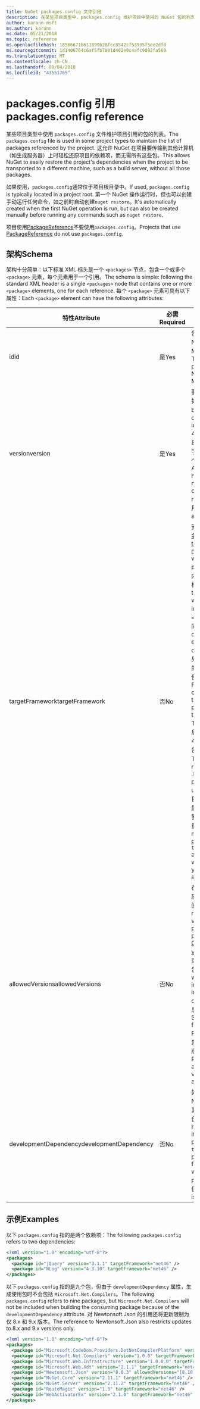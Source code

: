 ```yaml
---
title: NuGet packages.config 文件引用
description: 在某些项目类型中，packages.config 维护项目中使用的 NuGet 包的列表。
author: karann-msft
ms.author: karann
ms.date: 05/21/2018
ms.topic: reference
ms.openlocfilehash: 18566671b611899b28fcc8542cf53935f5ee2dfd
ms.sourcegitcommit: 1d1406764c6af5fb7801d462e0c4afc9092fa569
ms.translationtype: MT
ms.contentlocale: zh-CN
ms.lasthandoff: 09/04/2018
ms.locfileid: "43551765"
---
```

# <a name="packagesconfig-reference"></a><span data-ttu-id="66d93-103">packages.config 引用</span><span class="sxs-lookup"><span data-stu-id="66d93-103">packages.config reference</span></span>

<span data-ttu-id="66d93-104">某些项目类型中使用 `packages.config` 文件维护项目引用的包的列表。</span><span class="sxs-lookup"><span data-stu-id="66d93-104">The `packages.config` file is used in some project types to maintain the list of packages referenced by the project.</span></span> <span data-ttu-id="66d93-105">这允许 NuGet 在项目要传输到其他计算机（如生成服务器）上时轻松还原项目的依赖项，而无需所有这些包。</span><span class="sxs-lookup"><span data-stu-id="66d93-105">This allows NuGet to easily restore the project's dependencies when the project to be transported to a different machine, such as a build server, without all those packages.</span></span>

<span data-ttu-id="66d93-106">如果使用，`packages.config`通常位于项目根目录中。</span><span class="sxs-lookup"><span data-stu-id="66d93-106">If used, `packages.config` is typically located in a project root.</span></span> <span data-ttu-id="66d93-107">第一个 NuGet 操作运行时，但也可以创建手动运行任何命令，如之前时自动创建`nuget restore`。</span><span class="sxs-lookup"><span data-stu-id="66d93-107">It's automatically created when the first NuGet operation is run, but can also be created manually before running any commands such as `nuget restore`.</span></span>

<span data-ttu-id="66d93-108">项目使用[PackageReference](../consume-packages/Package-References-in-Project-Files.md)不要使用`packages.config`。</span><span class="sxs-lookup"><span data-stu-id="66d93-108">Projects that use [PackageReference](../consume-packages/Package-References-in-Project-Files.md) do not use `packages.config`.</span></span>

## <a name="schema"></a><span data-ttu-id="66d93-109">架构</span><span class="sxs-lookup"><span data-stu-id="66d93-109">Schema</span></span>

<span data-ttu-id="66d93-110">架构十分简单：以下标准 XML 标头是一个 `<packages>` 节点，包含一个或多个 `<package>` 元素，每个元素用于一个引用。</span><span class="sxs-lookup"><span data-stu-id="66d93-110">The schema is simple: following the standard XML header is a single `<packages>` node that contains one or more `<package>` elements, one for each reference.</span></span> <span data-ttu-id="66d93-111">每个 `<package>` 元素可具有以下属性：</span><span class="sxs-lookup"><span data-stu-id="66d93-111">Each `<package>` element can have the following attributes:</span></span>

| <span data-ttu-id="66d93-112">特性</span><span class="sxs-lookup"><span data-stu-id="66d93-112">Attribute</span></span> | <span data-ttu-id="66d93-113">必需</span><span class="sxs-lookup"><span data-stu-id="66d93-113">Required</span></span> | <span data-ttu-id="66d93-114">描述</span><span class="sxs-lookup"><span data-stu-id="66d93-114">Description</span></span> |
| --- | --- | --- |
| <span data-ttu-id="66d93-115">id</span><span class="sxs-lookup"><span data-stu-id="66d93-115">id</span></span> | <span data-ttu-id="66d93-116">是</span><span class="sxs-lookup"><span data-stu-id="66d93-116">Yes</span></span> | <span data-ttu-id="66d93-117">包的标识符，如 Newtonsoft.json 或 Microsoft.AspNet.Mvc。</span><span class="sxs-lookup"><span data-stu-id="66d93-117">The identifier of the package, such as Newtonsoft.json or Microsoft.AspNet.Mvc.</span></span> | 
| <span data-ttu-id="66d93-118">version</span><span class="sxs-lookup"><span data-stu-id="66d93-118">version</span></span> | <span data-ttu-id="66d93-119">是</span><span class="sxs-lookup"><span data-stu-id="66d93-119">Yes</span></span> | <span data-ttu-id="66d93-120">要安装的包的确切版本，如 3.1.1 或 4.2.5.11-beta。</span><span class="sxs-lookup"><span data-stu-id="66d93-120">The exact version of the package to install, such as 3.1.1 or 4.2.5.11-beta.</span></span> <span data-ttu-id="66d93-121">版本字符串必须至少具有三个数字，可以选择性添加第四个数字作为预发布后缀。</span><span class="sxs-lookup"><span data-stu-id="66d93-121">A version string must have at least three numbers; a fourth is optional, as is a pre-release suffix.</span></span> <span data-ttu-id="66d93-122">不允许使用范围。</span><span class="sxs-lookup"><span data-stu-id="66d93-122">Ranges are not allowed.</span></span> | 
| <span data-ttu-id="66d93-123">targetFramework</span><span class="sxs-lookup"><span data-stu-id="66d93-123">targetFramework</span></span> | <span data-ttu-id="66d93-124">否</span><span class="sxs-lookup"><span data-stu-id="66d93-124">No</span></span> | <span data-ttu-id="66d93-125">安装包时应用的[目标框架名字对象 (TFM)](target-frameworks.md)。</span><span class="sxs-lookup"><span data-stu-id="66d93-125">The [target framework moniker (TFM)](target-frameworks.md) to apply when installing the package.</span></span> <span data-ttu-id="66d93-126">安装包时，此内容最初设置为项目目标。</span><span class="sxs-lookup"><span data-stu-id="66d93-126">This is initially set to the project's target when a package is installed.</span></span> <span data-ttu-id="66d93-127">因此，不同的 `<package>` 元素可具有不同的 TFM。</span><span class="sxs-lookup"><span data-stu-id="66d93-127">As a result, different `<package>` elements can have different TFMs.</span></span> <span data-ttu-id="66d93-128">例如，如果创建面向 .NET 4.5.2 的项目，此时安装的包将使用 net452 的 TFM。</span><span class="sxs-lookup"><span data-stu-id="66d93-128">For example, if you create a project targeting .NET 4.5.2, packages installed at that point will use the TFM of net452.</span></span> <span data-ttu-id="66d93-129">如果稍后将项目重定向到 .NET 4.6 并添加更多包，这些包将使用 net46 的 TFM。</span><span class="sxs-lookup"><span data-stu-id="66d93-129">If you ;later retarget the project to .NET 4.6 and add more packages, those will use TFM of net46.</span></span> <span data-ttu-id="66d93-130">项目目标和 `targetFramework` 属性之间的不匹配会生成警告，在此情况下，可以重新安装受影响的包。</span><span class="sxs-lookup"><span data-stu-id="66d93-130">A mismatch between the project's target and `targetFramework` attributes will generate warnings, in which case you can reinstall the affected packages.</span></span> | 
| <span data-ttu-id="66d93-131">allowedVersions</span><span class="sxs-lookup"><span data-stu-id="66d93-131">allowedVersions</span></span> | <span data-ttu-id="66d93-132">否</span><span class="sxs-lookup"><span data-stu-id="66d93-132">No</span></span> | <span data-ttu-id="66d93-133">在包更新期间允许对此包应用的一系列版本（请参阅[约束升级版本](../consume-packages/reinstalling-and-updating-packages.md#constraining-upgrade-versions)）。</span><span class="sxs-lookup"><span data-stu-id="66d93-133">A range of allowed versions for this package applied during package update (see [Constraining upgrade versions](../consume-packages/reinstalling-and-updating-packages.md#constraining-upgrade-versions).</span></span> <span data-ttu-id="66d93-134">这不影响安装或还原操作期间安装的包。</span><span class="sxs-lookup"><span data-stu-id="66d93-134">It does *not* affect what package is installed during an install or restore operation.</span></span> <span data-ttu-id="66d93-135">有关语法的信息，请参阅[包版本控制](../reference/package-versioning.md#version-ranges-and-wildcards)。</span><span class="sxs-lookup"><span data-stu-id="66d93-135">See [Package versioning](../reference/package-versioning.md#version-ranges-and-wildcards) for syntax.</span></span> <span data-ttu-id="66d93-136">PackageManager UI 还禁用允许范围之外的所有版本。</span><span class="sxs-lookup"><span data-stu-id="66d93-136">The PackageManager UI also disables all versions outside the allowed range.</span></span> | 
| <span data-ttu-id="66d93-137">developmentDependency</span><span class="sxs-lookup"><span data-stu-id="66d93-137">developmentDependency</span></span> | <span data-ttu-id="66d93-138">否</span><span class="sxs-lookup"><span data-stu-id="66d93-138">No</span></span> | <span data-ttu-id="66d93-139">如果使用项目本身创建 NuGet 包，针对依赖项将其设置为 `true`，可防止在创建使用包时添加该包。</span><span class="sxs-lookup"><span data-stu-id="66d93-139">If the consuming project itself creates a NuGet package, setting this to `true` for a dependency prevents that package from being included when the consuming package is created.</span></span> <span data-ttu-id="66d93-140">默认值为 `false`。</span><span class="sxs-lookup"><span data-stu-id="66d93-140">The default is `false`.</span></span> | 

## <a name="examples"></a><span data-ttu-id="66d93-141">示例</span><span class="sxs-lookup"><span data-stu-id="66d93-141">Examples</span></span>

<span data-ttu-id="66d93-142">以下 `packages.config` 指的是两个依赖项：</span><span class="sxs-lookup"><span data-stu-id="66d93-142">The following `packages.config` refers to two dependencies:</span></span>

```xml
<?xml version="1.0" encoding="utf-8"?>
<packages>
  <package id="jQuery" version="3.1.1" targetFramework="net46" />
  <package id="NLog" version="4.3.10" targetFramework="net46" />
</packages>
```

<span data-ttu-id="66d93-143">以下 `packages.config` 指的是九个包，但由于 `developmentDependency` 属性，生成使用包时不会包括 `Microsoft.Net.Compilers`。</span><span class="sxs-lookup"><span data-stu-id="66d93-143">The following `packages.config` refers to nine packages, but `Microsoft.Net.Compilers` will not be included when building the consuming package because of the `developmentDependency` attribute.</span></span> <span data-ttu-id="66d93-144">对 Newtonsoft.Json 的引用还将更新限制为仅 8.x 和 9.x 版本。</span><span class="sxs-lookup"><span data-stu-id="66d93-144">The reference to Newtonsoft.Json also restricts updates to 8.x and 9.x versions only.</span></span>

```xml
<?xml version="1.0" encoding="utf-8"?>
<packages>
  <package id="Microsoft.CodeDom.Providers.DotNetCompilerPlatform" version="1.0.0" targetFramework="net46" />
  <package id="Microsoft.Net.Compilers" version="1.0.0" targetFramework="net46" developmentDependency="true" />
  <package id="Microsoft.Web.Infrastructure" version="1.0.0.0" targetFramework="net46" />
  <package id="Microsoft.Web.Xdt" version="2.1.1" targetFramework="net46" />
  <package id="Newtonsoft.Json" version="8.0.3" allowedVersions="[8,10)" targetFramework="net46" />
  <package id="NuGet.Core" version="2.11.1" targetFramework="net46" />
  <package id="NuGet.Server" version="2.11.2" targetFramework="net46" />
  <package id="RouteMagic" version="1.3" targetFramework="net46" />
  <package id="WebActivatorEx" version="2.1.0" targetFramework="net46" />
</packages>
```
